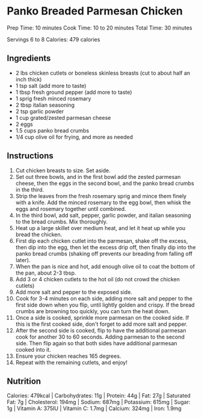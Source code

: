 # Panko Breaded Parmesan Chicken

Prep Time: 10 minutes
Cook Time: 10 to 20 minutes
Total Time: 30 minutes

Servings 6 to 8
Calories: 479 calories

## Ingredients
- 2 lbs chicken cutlets or boneless skinless breasts (cut to about half an inch thick)
- 1 tsp salt (add more to taste)
- 1 tbsp fresh ground pepper (add more to taste)
- 1 sprig fresh minced rosemary
- 2 tbsp italian seasoning
- 2 tsp garlic powder
- 1 cup grated/zested parmesan cheese
- 2 eggs
- 1.5 cups panko bread crumbs
- 1/4 cup olive oil for frying, and more as needed

## Instructions
1. Cut chicken breasts to size. Set aside.
2. Set out three bowls, and in the first bowl add the zested parmesan cheese, then the eggs in the second bowl, and the panko bread crumbs in the third.
3. Strip the leaves from the fresh rosemary sprig and mince them finely with a knife. Add the minced rosemary to the egg bowl, then whisk the eggs and rosemary together until combined.
4. In the third bowl, add salt, pepper, garlic powder, and italian seasoning to the bread crumbs. Mix thoroughly.
5. Heat up a large skillet over medium heat, and let it heat up while you bread the chicken.
6. First dip each chicken cutlet into the parmesan, shake off the excess, then dip into the egg, then let the excess drip off, then finally dip into the panko bread crumbs (shaking off prevents our breading from falling off later).
7. When the pan is nice and hot, add enough olive oil to coat the bottom of the pan, about 2-3 tbsp.
8. Add 3 or 4 chicken cutlets to the hot oil (do not crowd the chicken cutlets)
9. Add more salt and pepper to the exposed side.
10. Cook for 3-4 minutes on each side, adding more salt and pepper to the first side down when you flip, until lightly golden and crispy. If the bread crumbs are browning too quickly, you can turn the heat down.
11. Once a side is cooked, sprinkle more parmesan on the cooked side. If this is the first cooked side, don't forget to add more salt and pepper.
12. After the second side is cooked, flip to have the additional parmesan cook for another 30 to 60 seconds. Adding parmesan to the second side. Then flip again so that both sides have additional parmesan cooked into it.
13. Ensure your chicken reaches 165 degrees.
14. Repeat with the remaining cutlets, and enjoy!

## Nutrition
Calories: 479kcal | Carbohydrates: 11g | Protein: 44g | Fat: 27g | Saturated Fat: 7g | Cholesterol: 194mg | Sodium: 687mg | Potassium: 615mg | Sugar: 1g | Vitamin A: 375IU | Vitamin C: 1.7mg | Calcium: 324mg | Iron: 1.9mg
